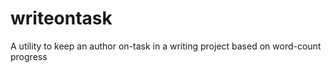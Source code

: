 # writeontask
A utility to keep an author on-task in a writing project based on word-count progress
